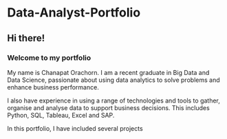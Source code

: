# Data-Analyst-Portfolio
## Hi there!
### Welcome to my portfolio
My name is Chanapat Orachorn. I am a recent graduate in Big Data and Data Science, passionate about using data analytics to solve problems and enhance business performance.

I also have experience in using a range of technologies and tools to gather, organise and analyse data to support business decisions. This includes Python, SQL, Tableau, Excel and SAP.

In this portfolio, I have included several projects
